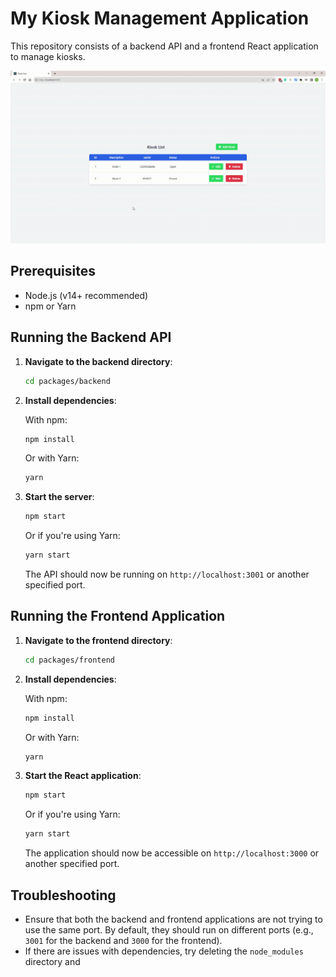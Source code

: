 # My Kiosk Management Application

This repository consists of a backend API and a frontend React application to manage kiosks.

![Kiosk](https://github.com/gabrielrossetto/kiosk/blob/master/assets/kiosk.gif)


## Prerequisites

- Node.js (v14+ recommended)
- npm or Yarn

## Running the Backend API

1. **Navigate to the backend directory**:

    ```bash
    cd packages/backend
    ```

2. **Install dependencies**:

    With npm:

    ```bash
    npm install
    ```

    Or with Yarn:

    ```bash
    yarn
    ```

3. **Start the server**:

    ```bash
    npm start
    ```

    Or if you're using Yarn:

    ```bash
    yarn start
    ```

    The API should now be running on `http://localhost:3001` or another specified port.

## Running the Frontend Application

1. **Navigate to the frontend directory**:

    ```bash
    cd packages/frontend
    ```

2. **Install dependencies**:

    With npm:

    ```bash
    npm install
    ```

    Or with Yarn:

    ```bash
    yarn
    ```

3. **Start the React application**:

    ```bash
    npm start
    ```

    Or if you're using Yarn:

    ```bash
    yarn start
    ```

    The application should now be accessible on `http://localhost:3000` or another specified port.

## Troubleshooting

- Ensure that both the backend and frontend applications are not trying to use the same port. By default, they should run on different ports (e.g., `3001` for the backend and `3000` for the frontend).
- If there are issues with dependencies, try deleting the `node_modules` directory and 